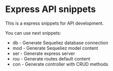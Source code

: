 # Express API snippets

This is a express snippets for API development.

You can use next snippets:

* db - Generate Sequeliez database connection
* mod - Generate Sequeliez model content
* ser - Generate express server
* rou - Generate routes default content
* con - Generate controller with CRUD methods
